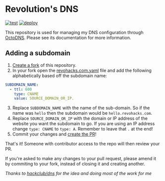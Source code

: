 # Revolution's DNS

[![test](https://github.com/revolution-hacks/dns/workflows/test/badge.svg)](https://github.com/revolution-hacks/dns/actions?query=workflow%3Atest)
[![deploy](https://github.com/revolution-hacks/dns/workflows/deploy/badge.svg)](https://github.com/revolution-hacks/dns/actions?query=workflow%3Adeploy)

This repository is used for managing my DNS configuration through [OctoDNS](https://github.com/github/octodns). Please see its documentation for more information.

## Adding a subdomain

1. [Create a fork](https://docs.github.com/en/free-pro-team@latest/github/getting-started-with-github/fork-a-repo) of this repository.
2. In your fork open the [revohacks.com.yaml](./revohacks.com.yaml) file and add the following alphabetically based off the subdomain name:

```yaml
SUBDOMAIN_NAME:
  - ttl: 600
    type: CNAME
    value: SOURCE_DOMAIN_OR_IP.
```

3. Replace `SUBDOMAIN_NAME` with the name of the sub-domain. So if the name was `hello` then the subdomain would be `hello.revohacks.com`.
4. Replace `SOURCE_DOMAIN_OR_IP` with the domain or IP address of the website you want the subdomain to go. If you are using an IP address change `type: CNAME` to `type: A`. Remember to leave that `.` at the end!
5. Commit your changes and [create the PR](https://docs.github.com/en/free-pro-team@latest/github/collaborating-with-issues-and-pull-requests/creating-a-pull-request-from-a-fork)!

That's it! Someone with contributor access to the repo will then review your PR.

If you're asked to make any changes to your pull request, please amend it by commiting to your fork, instead of closing it and creating another.

_Thanks to [hackclub/dns](https://github.com/hackclub/dns) for the idea and doing most of the work for me_